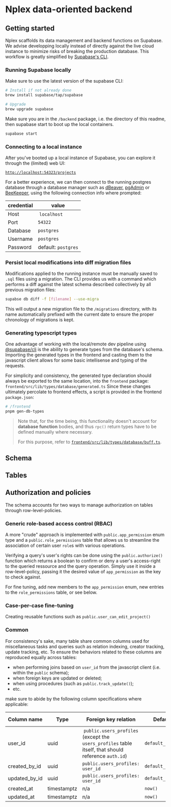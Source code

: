 # Nplex data-oriented backend

## Getting started

Nplex scaffolds its data management and backend functions on Supabase. We advise developping locally instead of directly against the live cloud instance to minimize risks of breaking the production database. This workflow is greatly simplified by [Supabase's CLI](https://supabase.com/docs/reference/cli).

### Running Supabase locally

Make sure to use the latest version of the supabase CLI:

```sh
# Install if not already done
brew install supabase/tap/supabase

# Upgrade
brew upgrade supabase
```

Make sure you are in the `/backend` package, i.e. the directory of this readme, then supabase start to boot up the local containers.

```sh
supabase start
```

### Connecting to a local instance

After you've booted up a local instance of Supabase, you can explore it through the (limited) web UI:

[`http://localhost:54323/projects`](http://localhost:54323/projects)

For a better experience, we can then connect to the running postgres database through a database manager such as [dBeaver](https://dbeaver.io/), [pgAdmin](https://www.postgresql.org/ftp/pgadmin/) or [BeeKeeper](https://www.beekeeperstudio.io/), using the following connection info where prompted:

| credential | value |
| --- | --- |
| Host | `localhost`|
| Port | `54322` |
| Database | `postgres` |
| Username | `postgres` |
| Password | default: `postgres` |

### Persist local modifications into diff migration files

Modifications applied to the running instance must be manually saved to `.sql` files using a migration. The CLI provides us with a command which performs a diff against the latest schema described collectively by all previous migration files:

```sh
supabse db diff -f [filename] --use-migra
```

This will output a new migration file to the `/migrations` directory, with its name automatically prefixed with the current date to ensure the proper chronology of migrations is kept.

### Generating typescript types

One advantage of working with the local/remote dev pipeline using [@supabase/cli](https://github.com/supabase/cli) is the ability to generate types from the database's schema.
Importing the generated types in the frontend and casting them to the javascript client allows for some basic intellisense and typing of the requests.

For simplicity and consistency, the generated type declaration should always be exported to the same location, into the `frontend` package: `frontend/src/lib/types/database/generated.ts`
Since these changes ultimately percolate to frontend effects, a script is provided in the frontend `package.json`:

```sh
# /frontend
pnpm gen-db-types
```

> Note that, for the time being, this functionality doesn't account for __database function__ bodies, and thus `rpc()` return types have to be defined manually where necessary.
> 
> For this purpose, refer to [`frontend/src/lib/types/database/buff.ts`](`../frontend/src/lib/types/database/buff.ts`).

## Schema

## Tables

## Authorization and policies

The schema accounts for two ways to manage authorization on tables through row-level-policies.

### Generic role-based access control (RBAC)

A more "crude" approach is implemented with `public.app_permission` enum type and a `public.role_permissions` table that allows us to streamline the association of certain user `role`s with various operations.

Verifying a query's user's rights can be done using the `public.authorize()` function which returns a boolean to confirm or deny a user's access-right to the queried ressource and the query operation. Simply use it inside a row-level-policy, passing it the desired value of `app_permission` as the key to check against.

For fine tuning, add new members to the `app_permission` enum, new entries to the `role_permissions` table, or see below.

### Case-per-case fine-tuning

Creating reusable functions such as `public.user_can_edit_project()`

### Common

For consistency's sake, many table share common columns used for miscellaneous tasks and queries such as relation indexing, creator tracking, update tracking, etc.
To ensure the behaviors related to these columns are reproduced equally across tables:

- when performing joins based on `user_id` from the javascript client (i.e. within the `public` schema);
- when foreign keys are updated or deleted;
- when using procedures (such as `public.track_update()`);
- etc.

make sure to abide by the following column specifications where applicable:

| Column name | Type | Foreign key relation | Default | Nullable? | `on update` | `on delete` |
| --- | --- | --- | --- | --- | --- | --- |
| user_id | uuid | `public.users_profiles` (except the `users_profiles` table itself, that should reference `auth.id`) | `default_uid()`| false | `cascade` | `set default` |
| created_by_id | uuid | `public.users_profiles: user_id` | `default_uid()` | `false` | `cascade` | `set default` |
| updated_by_id | uuid | `public.users_profiles: user_id` | `default_uid()` | `true` | `cascade` | `set null` |
| created_at | timestamptz | n/a | `now()` | `false` | n/a | n/a |
| updated_at | timestamptz | n/a | `now()` | `false` | n/a | n/a |